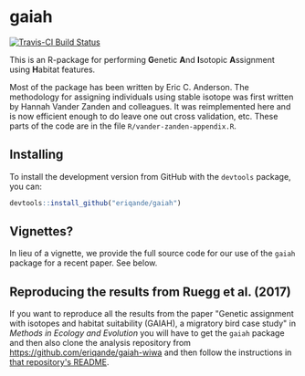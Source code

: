 
<!-- README.md is generated from README.Rmd. Please edit that file -->
gaiah
=====

[![Travis-CI Build Status](https://travis-ci.org/eriqande/gaiah.svg?branch=master)](https://travis-ci.org/eriqande/gaiah)

This is an R-package for performing **G**enetic **A**nd **I**sotopic **A**ssignment using **H**abitat features.

Most of the package has been written by Eric C. Anderson. The methodology for assigning individuals using stable isotope was first written by Hannah Vander Zanden and colleagues. It was reimplemented here and is now efficient enough to do leave one out cross validation, etc. These parts of the code are in the file `R/vander-zanden-appendix.R`.

Installing
----------

To install the development version from GitHub with the `devtools` package, you can:

``` r
devtools::install_github("eriqande/gaiah")
```

Vignettes?
----------

In lieu of a vignette, we provide the full source code for our use of the `gaiah` package for a recent paper. See below.

Reproducing the results from Ruegg et al. (2017)
------------------------------------------------

If you want to reproduce all the results from the paper "Genetic assignment with isotopes and habitat suitability (GAIAH), a migratory bird case study" in *Methods in Ecology and Evolution* you will have to get the `gaiah` package and then also clone the analysis repository from <https://github.com/eriqande/gaiah-wiwa> and then follow the instructions in [that repository's README](https://github.com/eriqande/gaiah-wiwa/blob/master/README.md).
